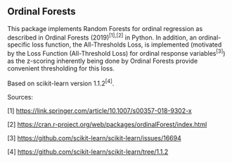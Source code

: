 ## Ordinal Forests

This package implements Random Forests for ordinal regression as described in Ordinal Forests (2019)<sup>[1],[2]</sup> in Python. In addition, an ordinal-specific loss function, the All-Thresholds Loss, is implemented (motivated by the Loss Function (All-Threshold Loss) for ordinal response variables<sup>[3]</sup>) as the z-scoring inherently being done by Ordinal Forests provide convenient thresholding for this loss.


Based on scikit-learn version 1.1.2<sup>[4]</sup>.

Sources:

[1] https://link.springer.com/article/10.1007/s00357-018-9302-x

[2] https://cran.r-project.org/web/packages/ordinalForest/index.html

[3] https://github.com/scikit-learn/scikit-learn/issues/16694

[4] https://github.com/scikit-learn/scikit-learn/tree/1.1.2
